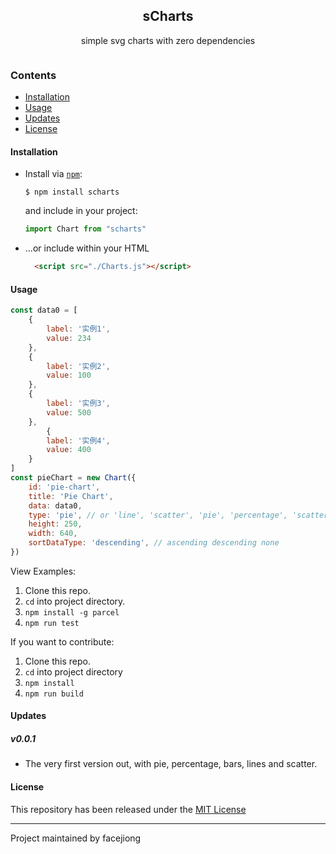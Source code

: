<div align="center">
	<h2>sCharts</h2>
  <p align="center">
    <p>simple svg charts with zero dependencies</p>
  </p>
</div>

<p align="center">
  <a href="">
    <img src="">
  </a>
</p>

### Contents
* [Installation](#installation)
* [Usage](#usage)
* [Updates](#updates)
* [License](#license)

#### Installation
* Install via [`npm`](https://www.npmjs.com/get-npm):

  ```console
  $ npm install scharts
  ```

  and include in your project:
  ```js
  import Chart from "scharts"
  ```

* ...or include within your HTML

  ```html
    <script src="./Charts.js"></script>
  ```

#### Usage
```js
const data0 = [
	{
		label: '实例1',
		value: 234
	},
	{
		label: '实例2',
		value: 100
	},
	{
		label: '实例3',
		value: 500
	},
		{
		label: '实例4',
		value: 400
	}
]
const pieChart = new Chart({
	id: 'pie-chart',
	title: 'Pie Chart',
	data: data0,
	type: 'pie', // or 'line', 'scatter', 'pie', 'percentage', 'scatter'
	height: 250,
	width: 640,
	sortDataType: 'descending', // ascending descending none
})
```
View Examples:

1. Clone this repo.
2. `cd` into project directory.
3. `npm install -g parcel`
4. `npm run test`

If you want to contribute:

1. Clone this repo.
2. `cd` into project directory
3. `npm install`
4. `npm run build`

#### Updates

##### v0.0.1
- The very first version out, with pie, percentage, bars, lines and scatter.

#### License
This repository has been released under the [MIT License](LICENSE)

------------------
Project maintained by facejiong

